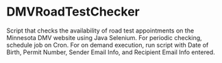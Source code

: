# DMVRoadTestChecker
Script that checks the availability of road test appointments on the Minnesota DMV website using Java Selenium. For periodic checking, schedule job on Cron. For on demand execution, run script with Date of Birth, Permit Number, Sender Email Info, and Recipient Email Info entered. 
